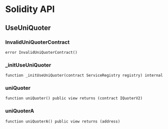 # Solidity API

## UseUniQuoter

### InvalidUniQuoterContract

```solidity
error InvalidUniQuoterContract()
```

### _initUseUniQuoter

```solidity
function _initUseUniQuoter(contract ServiceRegistry registry) internal
```

### uniQuoter

```solidity
function uniQuoter() public view returns (contract IQuoterV2)
```

### uniQuoterA

```solidity
function uniQuoterA() public view returns (address)
```

